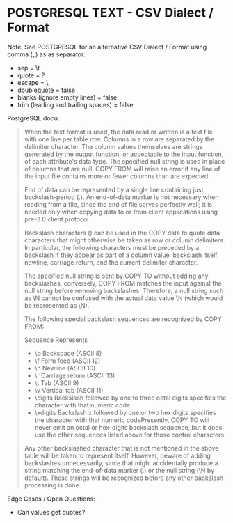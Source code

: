 # POSTGRESQL TEXT - CSV Dialect / Format

Note: See POSTGRESQL for an alternative CSV Dialect / Format using comma (`,`) as as separator.

- sep         = \t
- quote       = ?
- escape      = \\
- doublequote = false
- blanks (ignore empty lines) = false
- trim (leading and trailing spaces) = false


PostgreSQL docu:

> When the text format is used, the data read or written is a text file with one line per table row. 
> Columns in a row are separated by the delimiter character.
> The column values themselves are strings generated by the output function, or acceptable to the input function, 
> of each attribute's data type. The specified null string is used in place of columns that are null. 
> COPY FROM will raise an error if any line of the input file contains more or fewer columns than are expected. 
>
> End of data can be represented by a single line containing just backslash-period (\.).
> An end-of-data marker is not necessary when reading from a file, since the end of file serves perfectly well; 
> it is needed only when copying data to or from client applications using pre-3.0 client protocol.
>
> Backslash characters (\) can be used in the COPY data to quote data characters that might otherwise be taken as 
> row or column delimiters. In particular, the following characters must be preceded by a backslash 
> if they appear as part of a column value: backslash itself, newline, carriage return, and the current delimiter character.
>
> The specified null string is sent by COPY TO without adding any backslashes; conversely, 
> COPY FROM matches the input against the null string before removing backslashes. 
> Therefore, a null string such as \N cannot be confused with the actual data value \N (which would be represented as \\N).
>
> The following special backslash sequences are recognized by COPY FROM:
>
> Sequence	Represents
> - \b	Backspace (ASCII 8)
> - \f	Form feed (ASCII 12)
> - \n	Newline (ASCII 10)
> - \r	Carriage return (ASCII 13)
> - \t	Tab (ASCII 9)
> - \v	Vertical tab (ASCII 11)
> - \digits	Backslash followed by one to three octal digits specifies the character with that numeric code
> - \xdigits	Backslash x followed by one or two hex digits specifies the character with that numeric codePresently, COPY TO will never emit an octal or hex-digits backslash sequence, but it does use the other sequences listed above for those control characters.
>
> Any other backslashed character that is not mentioned in the above table will be taken to represent itself.
> However, beware of adding backslashes unnecessarily, 
> since that might accidentally produce a string matching the end-of-data marker (\.) 
> or the null string (\N by default). These strings will be recognized before any other backslash processing is done.


Edge Cases / Open Questions:

- Can values get quotes?
